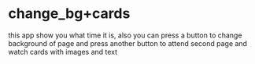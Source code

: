# change_bg+cards
this app show you what time it is, also you can press a button to change background of page and press another button to attend second page and watch cards with images and text
